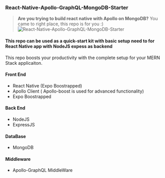 ### React-Native-Apollo-GraphQL-MongoDB-Starter
> **Are you trying to build react native with Apollo on MongoDB?**
> You came to right place, this repo is for you :) 
![React-Native-Apollo-GraphQL-MongoDB-Starter](https://camo.githubusercontent.com/b9a54b6249a19f1126e09b2ef89ee1ba8af0f159/68747470733a2f2f63646e2d696d616765732d312e6d656469756d2e636f6d2f6d61782f3938302f312a677477336235546b4d4b46444e78724959705a6451412e706e67)
#### This repo can be used as a quick-start kit with basic setup need to for React Native app with NodeJS expess as backend
This repo boosts your productivity with the complete setup for your MERN Stack applicaiton.

#### Front End
*   React Native (Expo Boostrapped)
*   Apollo Client ( Apollo-boost is used for advanced functionality) 
*   Expo Boostrapped

#### Back End
*   NodeJS
*   ExpressJS

#### DataBase
*   MongoDB

#### Middleware
*   Apollo-GraphQL MiddleWare
